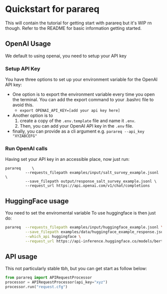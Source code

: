 # Quickstart for parareq

This will contain the tutorial for getting start with parareq but it's WIP rn though. Refer to the README for basic information getting started. 


## OpenAI Usage

We default to using openai, you need to setup your API key

### Setup API Key

You have three options to set up your environment variable for the OpenAI API key:

- One option is to export the environment variable every time you open the terminal. You can add the export command to your .bashrc file to avoid this.
    - `export OPENAI_API_KEY=[add your api key here]`
- Another option is to 
    1. create a copy of the `.env.template` file and name it `.env`. 
    2. Then, you can add your OpenAI API key in the `.env` file.
- finally, you can provide as a cli argument e.g. `parareq --api_key "XYZABCEFG"`

### Run OpenAI calls

Having set your API key in an accessible place, now just run:
```
parareq     \ 
         --requests_filepath examples/input/salt_survey_example.jsonl \
         --save_filepath output/response_salt_survey_example.jsonl \
         --request_url https://api.openai.com/v1/chat/completions
```



## HuggingFace usage
You need to set the enviromental variable 
To use huggingface is then just do: 

``` bash
parareq  --requests_filepath examples/input/huggingface_example.jsonl \
         --save_filepath examples/data/huggingface_example_response.jsonl \
         --which_api huggingface \
         --request_url https://api-inference.huggingface.co/models/bert-base-uncased
```



## API usage 

This not particularly stable tbh, but you can get start as follow below:
``` python
from parareq import APIRequestProcessor
processor = APIRequestProcessor(api_key="xyz")
processor.run("request.cfg")
```

